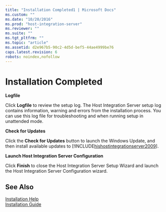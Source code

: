 ```yaml
---
title: "Installation Completed1 | Microsoft Docs"
ms.custom: ""
ms.date: "10/20/2016"
ms.prod: "host-integration-server"
ms.reviewer: ""
ms.suite: ""
ms.tgt_pltfrm: ""
ms.topic: "article"
ms.assetid: d2e967b5-90c2-4d5d-bef5-44ae4999be76
caps.latest.revision: 6
robots: noindex,nofollow
---
```

# Installation Completed
**Logfile**  
  
 Click **Logfile** to review the setup log. The Host Integration Server setup log contains information, warning and errors from the installation process. You can use this log file for troubleshooting and when running setup in unattended mode.  
  
 **Check for Updates**  
  
 Click the **Check for Updates** button to launch the Windows Update, and then install available updates to [!INCLUDE[hishostintegrationserver2009](../install-and-config-guides/includes/hishostintegrationserver2009-md.md)].  
  
 **Launch Host Integration Server Configuration**  
  
 Click **Finish** to close the Host Integration Server Setup Wizard and launch the Host Integration Server Configuration wizard.  
  
## See Also  
 [Installation Help](../install-and-config-guides/installation-help.md)   
 [Installation Guide](../install-and-config-guides/installation-guide.md)